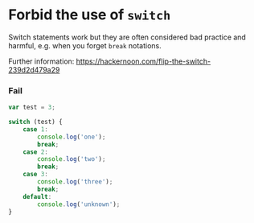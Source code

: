 # Forbid the use of `switch`

Switch statements work but they are often considered bad practice and harmful, e.g. when you forget `break` notations.

Further information: https://hackernoon.com/flip-the-switch-239d2d479a29

### Fail

```js
var test = 3;

switch (test) {
    case 1:
        console.log('one');
        break;
    case 2:
        console.log('two');
        break;
    case 3:
        console.log('three');
        break;
    default:
        console.log('unknown');
}
```

